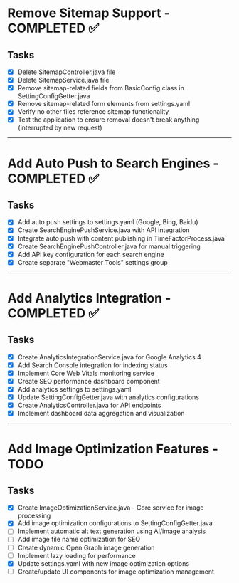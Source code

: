 # Remove Sitemap Support - COMPLETED ✅

## Tasks
- [x] Delete SitemapController.java file
- [x] Delete SitemapService.java file
- [x] Remove sitemap-related fields from BasicConfig class in SettingConfigGetter.java
- [x] Remove sitemap-related form elements from settings.yaml
- [x] Verify no other files reference sitemap functionality
- [x] Test the application to ensure removal doesn't break anything (interrupted by new request)

---

# Add Auto Push to Search Engines - COMPLETED ✅

## Tasks
- [x] Add auto push settings to settings.yaml (Google, Bing, Baidu)
- [x] Create SearchEnginePushService.java with API integration
- [x] Integrate auto push with content publishing in TimeFactorProcess.java
- [x] Create SearchEnginePushController.java for manual triggering
- [x] Add API key configuration for each search engine
- [x] Create separate "Webmaster Tools" settings group

---

# Add Analytics Integration - COMPLETED ✅

## Tasks
- [x] Create AnalyticsIntegrationService.java for Google Analytics 4
- [x] Add Search Console integration for indexing status
- [x] Implement Core Web Vitals monitoring service
- [x] Create SEO performance dashboard component
- [x] Add analytics settings to settings.yaml
- [x] Update SettingConfigGetter.java with analytics configurations
- [x] Create AnalyticsController.java for API endpoints
- [x] Implement dashboard data aggregation and visualization

---

# Add Image Optimization Features - TODO

## Tasks
- [x] Create ImageOptimizationService.java - Core service for image processing
- [x] Add image optimization configurations to SettingConfigGetter.java
- [ ] Implement automatic alt text generation using AI/image analysis
- [ ] Add image file name optimization for SEO
- [ ] Create dynamic Open Graph image generation
- [ ] Implement lazy loading for performance
- [x] Update settings.yaml with new image optimization options
- [ ] Create/update UI components for image optimization management
